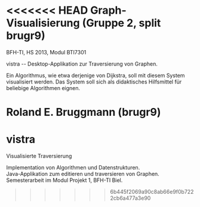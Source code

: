 <<<<<<< HEAD
Graph-Visualisierung (Gruppe 2, split brugr9)
=============================================

BFH-TI, HS 2013, Modul BTI7301

vistra -- Desktop-Applikation zur Traversierung von Graphen.

Ein Algorithmus, wie etwa derjenige von Dijkstra, soll mit diesem System visualisiert werden.
Das System soll sich als didaktisches Hilfsmittel für beliebige Algorithmen eignen.

Roland E. Bruggmann (brugr9)
=======
# vistra
Visualisierte Traversierung

Implementation von Algorithmen und Datenstrukturen.<br>
Java-Applikation zum editieren und traversieren von Graphen.<br>
Semesterarbeit im Modul Projekt 1, BFH-TI Biel.
>>>>>>> 6b445f2069a90c8ab66e9f0b7222cb6a477a3e90
